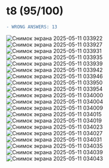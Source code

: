 # t8 (95/100)
```diff
- WRONG ANSWERS: 13
```
![Снимок экрана 2025-05-11 033922](https://github.com/user-attachments/assets/82b8c844-8411-4d63-9f87-d58da0cba266)
![Снимок экрана 2025-05-11 033927](https://github.com/user-attachments/assets/027c27e0-5c7b-4398-82bd-3c142871dc38)
![Снимок экрана 2025-05-11 033931](https://github.com/user-attachments/assets/4088600f-f396-4d9e-8f61-729ec164c2d5)
![Снимок экрана 2025-05-11 033935](https://github.com/user-attachments/assets/c58f1ffe-df79-4ee8-aa4e-9556f67ff0fb)
![Снимок экрана 2025-05-11 033939](https://github.com/user-attachments/assets/9141b563-13cd-42ac-b268-1808362143c3)
![Снимок экрана 2025-05-11 033942](https://github.com/user-attachments/assets/499c8868-3989-48ee-a904-97b0b72e1a0a)
![Снимок экрана 2025-05-11 033946](https://github.com/user-attachments/assets/0c89ca66-2e07-4e7e-a213-4208acff7aa2)
![Снимок экрана 2025-05-11 033950](https://github.com/user-attachments/assets/3afc5b57-1369-48ff-964a-88555dc39994)
![Снимок экрана 2025-05-11 033954](https://github.com/user-attachments/assets/26ca1068-c6d7-4eed-9dd9-93a0e48caccb)
![Снимок экрана 2025-05-11 034000](https://github.com/user-attachments/assets/9d8ab735-8894-43ac-a31c-c57ec0322ded)
![Снимок экрана 2025-05-11 034004](https://github.com/user-attachments/assets/0f2f4bf3-2f8e-48a1-a458-a7b39611425f)
![Снимок экрана 2025-05-11 034009](https://github.com/user-attachments/assets/f8580598-df18-4671-9d74-adedce3a9299)
![Снимок экрана 2025-05-11 034015](https://github.com/user-attachments/assets/05c950c8-9452-4336-82b0-6adb8282961f)
![Снимок экрана 2025-05-11 034019](https://github.com/user-attachments/assets/0493656e-7e0b-4901-9a86-041375c31497)
![Снимок экрана 2025-05-11 034023](https://github.com/user-attachments/assets/e47a944e-c69d-401d-a4eb-e2e84e709498)
![Снимок экрана 2025-05-11 034027](https://github.com/user-attachments/assets/434a8ad6-471a-45f5-b4eb-2fdf0ca08bed)
![Снимок экрана 2025-05-11 034031](https://github.com/user-attachments/assets/00020303-e275-49a3-9cca-746f5e202208)
![Снимок экрана 2025-05-11 034035](https://github.com/user-attachments/assets/d8de8ed9-c783-42b4-92c2-6be3d8bfca30)
![Снимок экрана 2025-05-11 034039](https://github.com/user-attachments/assets/f5406724-35ef-4fb1-bf8e-2489e5d3d1dc)
![Снимок экрана 2025-05-11 034043](https://github.com/user-attachments/assets/e8cc53b5-2b99-4e33-acb2-071b7f94edb3)

